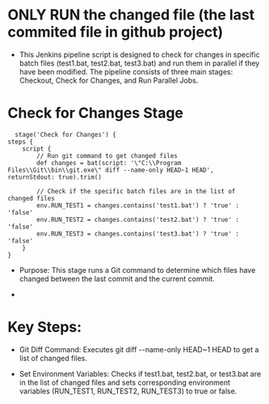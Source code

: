 
# ONLY RUN the changed file (the last commited file in github project)


- This Jenkins pipeline script is designed to check for changes in specific batch files (test1.bat, test2.bat, test3.bat) and run them in parallel if they have been modified. The pipeline consists of three main stages: Checkout, Check for Changes, and Run Parallel Jobs.



# Check for Changes Stage

      stage('Check for Changes') {
    steps {
        script {
            // Run git command to get changed files
            def changes = bat(script: '\"C:\\Program Files\\Git\\bin\\git.exe\" diff --name-only HEAD~1 HEAD', returnStdout: true).trim()
            
            // Check if the specific batch files are in the list of changed files
            env.RUN_TEST1 = changes.contains('test1.bat') ? 'true' : 'false'
            env.RUN_TEST2 = changes.contains('test2.bat') ? 'true' : 'false'
            env.RUN_TEST3 = changes.contains('test3.bat') ? 'true' : 'false'
        }
    }

  - Purpose: This stage runs a Git command to determine which files have changed between the last commit and the current commit.

  - 
# Key Steps:
- Git Diff Command: Executes git diff --name-only HEAD~1 HEAD to get a list of changed files.


- Set Environment Variables: Checks if test1.bat, test2.bat, or test3.bat are in the list of changed files and sets corresponding environment variables (RUN_TEST1, RUN_TEST2, RUN_TEST3) to true or false.
